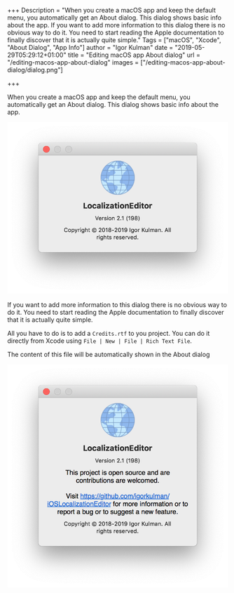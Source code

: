+++
Description = "When you create a macOS app and keep the default menu, you automatically get an About dialog. This dialog shows basic info about the app. If you want to add more information to this dialog there is no obvious way to do it. You need to start reading the Apple documentation to finally discover that it is actually quite simple."
Tags = ["macOS", "Xcode", "About Dialog", "App Info"]
author = "Igor Kulman"
date = "2019-05-29T05:29:12+01:00"
title = "Editing macOS app About dialog"
url = "/editing-macos-app-about-dialog"
images = ["/editing-macos-app-about-dialog/dialog.png"]

+++

When you create a macOS app and keep the default menu, you automatically get an About dialog. This dialog shows basic info about the app.

![Default About dialog](default-dialog.png)

If you want to add more information to this dialog there is no obvious way to do it. You need to start reading the Apple documentation to finally discover that it is actually quite simple.

<!--more-->

All you have to do is to add a `Credits.rtf` to you project. You can do it directly from Xcode using `File | New | File | Rich Text File`.

The content of this file will be automatically shown in the About dialog

![Customized About dialog](dialog.png)